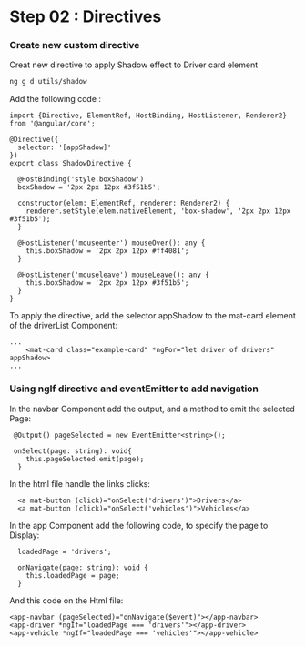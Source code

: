 # Step 02 : Directives
 
### Create new custom directive

Creat new directive to apply Shadow effect to Driver card element

```sh
ng g d utils/shadow
```

Add the following code :

```
import {Directive, ElementRef, HostBinding, HostListener, Renderer2} from '@angular/core';

@Directive({
  selector: '[appShadow]'
})
export class ShadowDirective {

  @HostBinding('style.boxShadow')
  boxShadow = '2px 2px 12px #3f51b5';

  constructor(elem: ElementRef, renderer: Renderer2) {
    renderer.setStyle(elem.nativeElement, 'box-shadow', '2px 2px 12px #3f51b5');
  }

  @HostListener('mouseenter') mouseOver(): any {
    this.boxShadow = '2px 2px 12px #ff4081';
  }

  @HostListener('mouseleave') mouseLeave(): any {
    this.boxShadow = '2px 2px 12px #3f51b5';
  }
}
```

To apply the directive, add the selector appShadow to the mat-card element of the driverList Component:

```
...
    <mat-card class="example-card" *ngFor="let driver of drivers" appShadow>
...
```

### Using ngIf  directive and eventEmitter to add navigation

In the navbar Component add the output, and a method to emit the selected Page:

```
 @Output() pageSelected = new EventEmitter<string>();

 onSelect(page: string): void{
    this.pageSelected.emit(page);
  }
```

In the html file handle the links clicks:
```
  <a mat-button (click)="onSelect('drivers')">Drivers</a>
  <a mat-button (click)="onSelect('vehicles')">Vehicles</a>
```

In the app Component add the following code, to specify the page to Display:
```
  loadedPage = 'drivers';

  onNavigate(page: string): void {
    this.loadedPage = page;
  }
```

And this code on the Html file:
```
<app-navbar (pageSelected)="onNavigate($event)"></app-navbar>
<app-driver *ngIf="loadedPage === 'drivers'"></app-driver>
<app-vehicle *ngIf="loadedPage === 'vehicles'"></app-vehicle>
```
